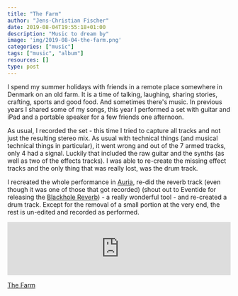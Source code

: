 ```yaml
---
title: "The Farm"
author: "Jens-Christian Fischer"
date: 2019-08-04T19:55:18+01:00
description: "Music to dream by"
image: 'img/2019-08-04-the-farm.png'
categories: ["music"]
tags: ["music", "album"]
resources: []
type: post
---
```


I spend my summer holidays with friends in a remote place somewhere in Denmark on an old farm. It is a time of talking, laughing, sharing stories, crafting, sports and good food. And sometimes there's music. In previous years I shared some of my songs, this year I performed a set with guitar and iPad and a portable speaker for a few friends one afternoon. 

As usual, I recorded the set - this time I tried to capture all tracks and not just the resulting stereo mix. As usual with technical things (and musical technical things in particular), it went wrong and out of the 7 armed tracks, only 4 had a signal. Luckily that included the raw guitar and the synths (as well as two of the effects tracks). I was able to re-create the missing effect tracks and the only thing that was really lost, was the drum track.

I recreated the whole performance in [Auria](http://auriaapp.com), re-did the reverb track (even though it was one of those that got recorded) (shout out to Eventide for releasing the [Blackhole Reverb](https://www.eventideaudio.com/products/reverb/reverb/blackhole)) - a really wonderful tool - and re-created a drum track. Except for the removal of a small portion at the very end, the rest is un-edited and recorded as performed. 

<iframe style="border: 0; width: 100%; height: 120px;" src="https://bandcamp.com/EmbeddedPlayer/album=4167043610/size=large/bgcol=ffffff/linkcol=0687f5/tracklist=false/artwork=small/transparent=true/" seamless><a href="http://jens-christianfischer.bandcamp.com/album/the-farm">The Farm by Jens-Christian Fischer</a></iframe>

[The Farm](https://jens-christianfischer.bandcamp.com/album/the-farm)